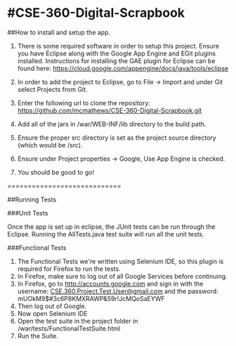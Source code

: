 #CSE-360-Digital-Scrapbook
=========================

##How to install and setup the app.

1. There is some required software in order to setup this project.
Ensure you have Eclipse along with the Google App Engine and EGit plugins installed.
Instructions for installing the GAE plugin for Eclipse can be found here:
https://cloud.google.com/appengine/docs/java/tools/eclipse

2. In order to add the project to Eclipse, go to File -> Import and under Git select Projects from Git.
3. Enter the following url to clone the repository: https://github.com/mcmathews/CSE-360-Digital-Scrapbook.git
4. Add all of the jars in /war/WEB-INF/lib directory to the build path.
5. Ensure the proper src directory is set as the project source directory (which would be /src).
6. Ensure under Project properties -> Google, Use App Engine is checked.
7. You should be good to go!

============================

##Running Tests

###Unit Tests

Once the app is set up in eclipse, the JUnit tests can be run through the Eclipse.
Running the AllTests.java test suite will run all the unit tests.

###Functional Tests

1. The Functional Tests we're written using Selenium IDE, so this plugin is required for Firefox to run the tests.
2. In Firefox, make sure to log out of all Google Services before continuing.
3. In Firefox, go to http://accounts.google.com and sign in with the username: CSE.360.Project.Test.User@gmail.com and the password: mUOkM9$#3c6P8KMXRAWP&59r!JcMQoSaEYWF
4. Then log out of Google.  
5. Now open Selenium IDE
6. Open the test suite in the project folder in /war/tests/FunctionalTestSuite.html
7. Run the Suite.
